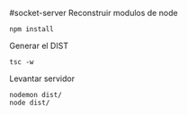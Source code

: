 #socket-server
Reconstruir modulos de node
```
npm install
```

Generar el DIST
```
tsc -w
```

Levantar servidor 
```
nodemon dist/
node dist/
```

